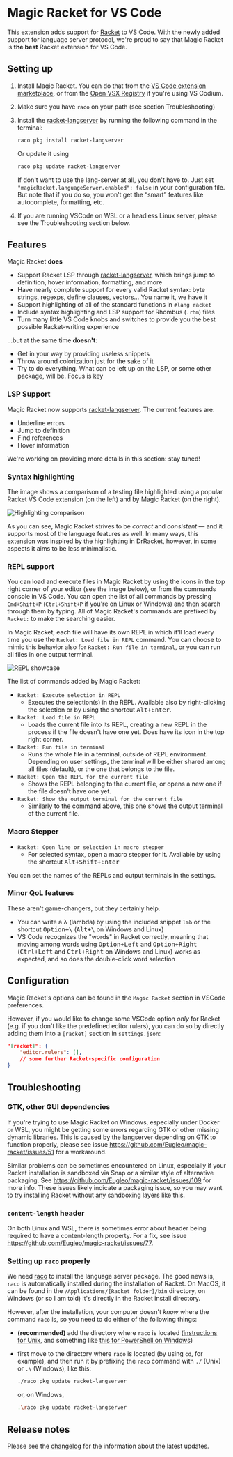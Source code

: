# Magic Racket for VS Code

This extension adds support for [Racket](http://www.racket-lang.org) to VS Code. With the newly added support for language server protocol, we're proud to say that Magic Racket is **the best** Racket extension for VS Code.

## Setting up

1. Install Magic Racket. You can do that from the [VS Code extension marketplace](https://marketplace.visualstudio.com/items?itemName=evzen-wybitul.magic-racket), or from the [Open VSX Registry](https://open-vsx.org/extension/evzen-wybitul/magic-racket) if you're using VS Codium.
2. Make sure you have `raco` on your path (see section Troubleshooting)
3. Install the [racket-langserver](https://github.com/jeapostrophe/racket-langserver) by running the following command in the terminal:

    ```bash
    raco pkg install racket-langserver
    ```

    Or update it using

    ```bash
    raco pkg update racket-langserver
    ```

    If don't want to use the lang-server at all, you don't have to. Just set `"magicRacket.languageServer.enabled": false` in your configuration file. But note that if you do so, you won't get the “smart” features like autocomplete, formatting, etc.
4. If you are running VSCode on WSL or a headless Linux server, please see the Troubleshooting section below.

## Features

Magic Racket **does**

- Support Racket LSP through [racket-langserver](https://github.com/jeapostrophe/racket-langserver), which brings jump to definition, hover information, formatting, and more
- Have nearly complete support for every valid Racket syntax: byte strings, regexps, define clauses, vectors... You name it, we have it
- Support highlighting of all of the standard functions in `#lang racket`
- Include syntax highlighting and LSP support for Rhombus (`.rhm`) files
- Turn many little VS Code knobs and switches to provide you the best possible Racket-writing experience

...but at the same time **doesn't**:

- Get in your way by providing useless snippets
- Throw around colorization just for the sake of it
- Try to do everything. What can be left up on the LSP, or some other package, will be. Focus is key

### LSP Support

Magic Racket now supports [racket-langserver](https://github.com/jeapostrophe/racket-langserver). The current features are:

- Underline errors
- Jump to definition
- Find references
- Hover information

We're working on providing more details in this section: stay tuned!

### Syntax highlighting

The image shows a comparison of a testing file highlighted using a popular Racket VS Code extension (on the left) and by Magic Racket (on the right).

![Highlighting comparison](images/magic-vs-other.png)

As you can see, Magic Racket strives to be _correct_ and _consistent_ — and it supports most of the language features as well. In many ways, this extension was inspired by the highlighting in DrRacket, however, in some aspects it aims to be less minimalistic.

### REPL support

You can load and execute files in Magic Racket by using the icons in the top right corner of your editor (see the image below), or from the commands console in VS Code. You can open the list of all commands by pressing <kbd>`Cmd+Shift+P`</kbd> (<kbd>`Ctrl+Shift+P`</kbd> if you're on Linux or Windows) and then search through them by typing. All of Magic Racket's commands are prefixed by `Racket:` to make the searching easier.

In Magic Racket, each file will have its own REPL in which it'll load every time you use the `Racket: Load file in REPL` command. You can choose to mimic this behavior also for `Racket: Run file in terminal`, or you can run all files in one output terminal.

![REPL showcase](images/repl.gif)

The list of commands added by Magic Racket:

- `Racket: Execute selection in REPL`
  - Executes the selection(s) in the REPL. Available also by right-clicking the selection or by using the shortcut <kbd>Alt+Enter</kbd>.
- `Racket: Load file in REPL`
  - Loads the current file into its REPL, creating a new REPL in the process if the file doesn't have one yet. Does have its icon in the top right corner.
- `Racket: Run file in terminal`
  - Runs the whole file in a terminal, outside of REPL environment. Depending on user settings, the terminal will be either shared among all files (default), or the one that belongs to the file.
- `Racket: Open the REPL for the current file`
  - Shows the REPL belonging to the current file, or opens a new one if the file doesn't have one yet.
- `Racket: Show the output terminal for the current file`
  - Similarly to the command above, this one shows the output terminal of the current file.

### Macro Stepper

- `Racket: Open line or selection in macro stepper`
  - For selected syntax, open a macro stepper for it. Available by using the shortcut <kbd>Alt+Shift+Enter</kbd>

You can set the names of the REPLs and output terminals in the settings.

### Minor QoL features

These aren't game-changers, but they certainly help.

- You can write a λ (lambda) by using the included snippet `lmb` or the shortcut
  <kbd>Option+\\</kbd> (<kbd>Alt+\\</kbd> on Windows and Linux)
- VS Code recognizes the "words" in Racket correctly, meaning that moving among
  words using <kbd>Option+Left</kbd> and <kbd>Option+Right</kbd>
  (<kbd>Ctrl+Left</kbd> and <kbd>Ctrl+Right</kbd> on Windows and Linux) works as
  expected, and so does the double-click word selection

## Configuration

Magic Racket's options can be found in the `Magic Racket` section in VSCode preferences.

However, if you would like to change some VSCode option _only_ for Racket (e.g. if you don't like the predefined editor rulers), you can do so by directly adding them into a `[racket]` section in `settings.json`:

```json
"[racket]": {
    "editor.rulers": [],
    // some further Racket-specific configuration
}
```

## Troubleshooting

### GTK, other GUI dependencies

If you're trying to use Magic Racket on Windows, especially under Docker or WSL,
you might be getting some errors regarding GTK or other missing dynamic
libraries. This is caused by the langserver
depending on GTK to function properly, please see issue
https://github.com/Eugleo/magic-racket/issues/51 for a workaround.

Similar problems can be sometimes encountered on Linux, especially if your
Racket installation is sandboxed via Snap or a similar style of alternative
packaging. See https://github.com/Eugleo/magic-racket/issues/109 for more info.
These issues likely indicate a packaging issue, so you may want to try
installing Racket without any sandboxing layers like this.

### `content-length` header

On both Linux and WSL, there is sometimes error about header being required to
have a content-length property. For a fix, see issue
https://github.com/Eugleo/magic-racket/issues/77.

### Setting up `raco` properly

We need [raco](https://docs.racket-lang.org/raco/) to install the language server package. The good news is, `raco` is automatically installed during the installation of Racket. On MacOS, it can be found in the `/Applications/[Racket folder]/bin` directory, on Windows (or so I am told) it's directly in the Racket install directory.

However, after the installation, your computer doesn't _know_ where the command `raco` is, so you need to do either of the following things:

- **(recommended)** add the directory where `raco` is located ([instructions for Unix](https://stackoverflow.com/questions/14637979/how-to-permanently-set-path-on-linux-unix), and something like [this for PowerShell on Windows](https://stackoverflow.com/questions/714877/setting-windows-powershell-environment-variables))
- first move to the directory where `raco` is located (by using `cd`, for example), and then run it by prefixing the `raco` command with `./` (Unix) or `.\` (Windows), like this:

    ```bash
    ./raco pkg update racket-langserver
    ```

    or, on Windows,

    ```bash
    .\raco pkg update racket-langserver
    ```

## Release notes

Please see the [changelog](CHANGELOG.md) for the information about the latest updates.
